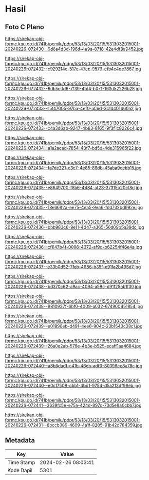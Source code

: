 # Hasil

## Foto C Plano

https://sirekap-obj-formc.kpu.go.id/741b/pemilu/pdpr/53/13/03/20/15/5313032015001-20240226-072430--9d8a4d3d-196d-4a9a-8718-42e4df3a9452.jpg

https://sirekap-obj-formc.kpu.go.id/741b/pemilu/pdpr/53/13/03/20/15/5313032015001-20240226-072432--c929214c-517e-47ec-9579-efb4c4de7867.jpg

https://sirekap-obj-formc.kpu.go.id/741b/pemilu/pdpr/53/13/03/20/15/5313032015001-20240226-072432--6db5c0d6-7139-4bf4-b071-163d52226b28.jpg

https://sirekap-obj-formc.kpu.go.id/741b/pemilu/pdpr/53/13/03/20/15/5313032015001-20240226-072433--15f47005-97ba-4ef0-a06d-3c14401460a2.jpg

https://sirekap-obj-formc.kpu.go.id/741b/pemilu/pdpr/53/13/03/20/15/5313032015001-20240226-072433--c4a3d6ab-9247-4b83-8165-9f3f1c8226c4.jpg

https://sirekap-obj-formc.kpu.go.id/741b/pemilu/pdpr/53/13/03/20/15/5313032015001-20240226-072434--a1a2acad-7854-43f7-bd5d-4de316965f22.jpg

https://sirekap-obj-formc.kpu.go.id/741b/pemilu/pdpr/53/13/03/20/15/5313032015001-20240226-072434--fa7de221-c3c7-4e85-86db-45aba9cebb15.jpg

https://sirekap-obj-formc.kpu.go.id/741b/pemilu/pdpr/53/13/03/20/15/5313032015001-20240226-072435--e8649700-f8b6-4484-af23-37315b20cf8d.jpg

https://sirekap-obj-formc.kpu.go.id/741b/pemilu/pdpr/53/13/03/20/15/5313032015001-20240226-072435--18e6682a-ee75-4ea5-9ea6-fdd732bd992e.jpg

https://sirekap-obj-formc.kpu.go.id/741b/pemilu/pdpr/53/13/03/20/15/5313032015001-20240226-072436--bbb983c6-9e11-4d47-a365-56d09b5a39dc.jpg

https://sirekap-obj-formc.kpu.go.id/741b/pemilu/pdpr/53/13/03/20/15/5313032015001-20240226-072436--cf647b4f-0008-4372-af9d-b62254f46e4a.jpg

https://sirekap-obj-formc.kpu.go.id/741b/pemilu/pdpr/53/13/03/20/15/5313032015001-20240226-072437--e33b0d52-7feb-4686-b35f-e91fa2b496d7.jpg

https://sirekap-obj-formc.kpu.go.id/741b/pemilu/pdpr/53/13/03/20/15/5313032015001-20240226-072438--bd370c62-a9ac-4094-a58c-d91f25ab1f30.jpg

https://sirekap-obj-formc.kpu.go.id/741b/pemilu/pdpr/53/13/03/20/15/5313032015001-20240226-072438--8810937f-6bf0-4009-a032-674900451854.jpg

https://sirekap-obj-formc.kpu.go.id/741b/pemilu/pdpr/53/13/03/20/15/5313032015001-20240226-072439--e01896eb-d491-4ee6-904c-23b1543c38c1.jpg

https://sirekap-obj-formc.kpu.go.id/741b/pemilu/pdpr/53/13/03/20/15/5313032015001-20240226-072439--26a0e2ab-576e-4b3e-b525-ecaff1aa4684.jpg

https://sirekap-obj-formc.kpu.go.id/741b/pemilu/pdpr/53/13/03/20/15/5313032015001-20240226-072440--a8b6dadf-c41b-46eb-adf6-80396cc8a78c.jpg

https://sirekap-obj-formc.kpu.go.id/741b/pemilu/pdpr/53/13/03/20/15/5313032015001-20240226-072440--e0c17508-cbb1-4bd1-9754-d5a213df99eb.jpg

https://sirekap-obj-formc.kpu.go.id/741b/pemilu/pdpr/53/13/03/20/15/5313032015001-20240226-072441--3639fc5e-e75a-424d-897c-73d5e8a0cbb7.jpg

https://sirekap-obj-formc.kpu.go.id/741b/pemilu/pdpr/53/13/03/20/15/5313032015001-20240226-072431--8bccb389-4609-4a1f-8205-91b42d784359.jpg


## Metadata

| Key        | Value               |
| ---------- | ------------------- |
| Time Stamp | 2024-02-26 08:03:41 |
| Kode Dapil | 5301                |



